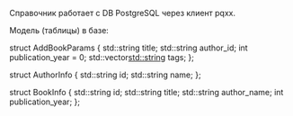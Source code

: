 Справочник работает с DB PostgreSQL через клиент pqxx.

Модель (таблицы) в базе:

struct AddBookParams {
    std::string title;
    std::string author_id;
    int publication_year = 0;
    std::vector<std::string> tags;
};

struct AuthorInfo {
    std::string id;
    std::string name;
};

struct BookInfo {
    std::string id;
    std::string title;
    std::string author_name;
    int publication_year;
};